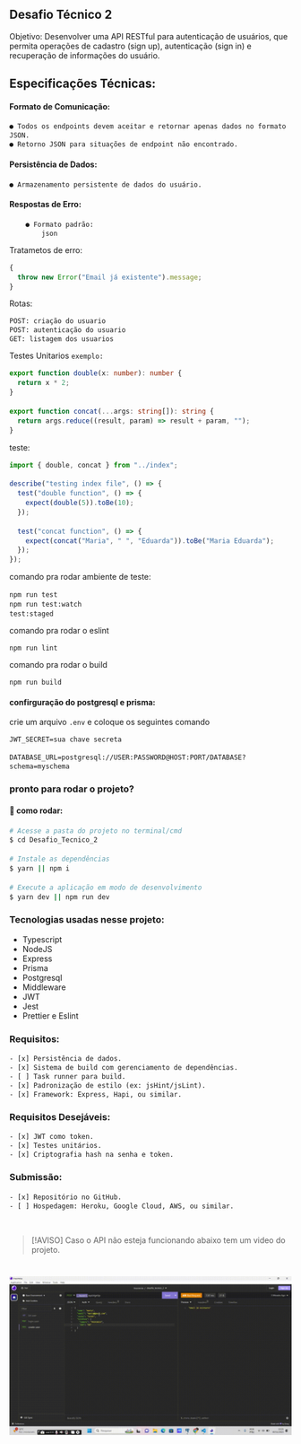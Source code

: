 ## Desafio Técnico 2

Objetivo:
Desenvolver uma API RESTful para autenticação de usuários, que permita operações de cadastro (sign up), autenticação (sign in) e recuperação de informações do usuário.

## Especificações Técnicas:

#### Formato de Comunicação:

    ● Todos os endpoints devem aceitar e retornar apenas dados no formato JSON.
    ● Retorno JSON para situações de endpoint não encontrado.

#### Persistência de Dados:

    ● Armazenamento persistente de dados do usuário.

#### Respostas de Erro:

        ● Formato padrão:
            json

Tratametos de erro:

```js
{
  throw new Error("Email já existente").message;
}
```

Rotas:

```
POST: criação do usuario
POST: autenticação do usuario
GET: listagem dos usuarios
```

Testes Unitarios `exemplo:`

```ts
export function double(x: number): number {
  return x * 2;
}

export function concat(...args: string[]): string {
  return args.reduce((result, param) => result + param, "");
}
```

teste:

```ts
import { double, concat } from "../index";

describe("testing index file", () => {
  test("double function", () => {
    expect(double(5)).toBe(10);
  });

  test("concat function", () => {
    expect(concat("Maria", " ", "Eduarda")).toBe("Maria Eduarda");
  });
});
```

comando pra rodar ambiente de teste:<br>

`npm run test`<br>
`npm run test:watch`<br>
`test:staged`

comando pra rodar o eslint

```
npm run lint
```

comando pra rodar o build

```
npm run build
```

#### confirguração do postgresql e prisma:

crie um arquivo `.env` e coloque os seguintes comando

```
JWT_SECRET=sua chave secreta

DATABASE_URL=postgresql://USER:PASSWORD@HOST:PORT/DATABASE?schema=myschema
```

### pronto para rodar o projeto?

#### 🎲 como rodar:

```bash
# Acesse a pasta do projeto no terminal/cmd
$ cd Desafio_Tecnico_2

# Instale as dependências
$ yarn || npm i

# Execute a aplicação em modo de desenvolvimento
$ yarn dev || npm run dev
```

### Tecnologias usadas nesse projeto:

- Typescript
- NodeJS
- Express
- Prisma
- Postgresql
- Middleware
- JWT
- Jest
- Prettier e Eslint

### Requisitos:

    - [x] Persistência de dados.
    - [x] Sistema de build com gerenciamento de dependências.
    - [ ] Task runner para build.
    - [x] Padronização de estilo (ex: jsHint/jsLint).
    - [x] Framework: Express, Hapi, ou similar.

### Requisitos Desejáveis:

    - [x] JWT como token.
    - [x] Testes unitários.
    - [x] Criptografia hash na senha e token.

### Submissão:

    - [x] Repositório no GitHub.
    - [ ] Hospedagem: Heroku, Google Cloud, AWS, ou similar.

<br>

> [!AVISO]
> Caso o API não esteja funcionando abaixo tem um video do projeto.

<h1 align="center">
  <img alt="desafio" title="#desafio" src="img/06fa40de-7532-4b71-8405-b124a2150297.gif" />
</h1>
